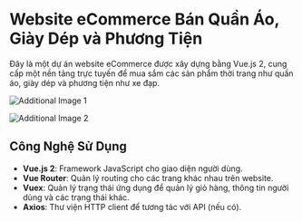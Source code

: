 # Website eCommerce Bán Quần Áo, Giày Dép và Phương Tiện

Đây là một dự án website eCommerce được xây dựng bằng Vue.js 2, cung cấp một nền tảng trực tuyến để mua sắm các sản phẩm thời trang như quần áo, giày dép và phương tiện như xe đạp.

![Additional Image 1](https://drive.google.com/uc?export=view&id=1NyFHoGSsHea-ApB4Uli08wUo9PP6F-Mf)


![Additional Image 2](https://drive.google.com/uc?export=view&id=1EUloB40ud8fNXNS0M43oViOTSQ-EfJ4t)


## Công Nghệ Sử Dụng

- **Vue.js 2**: Framework JavaScript cho giao diện người dùng.
- **Vue Router**: Quản lý routing cho các trang khác nhau trên website.
- **Vuex**: Quản lý trạng thái ứng dụng để quản lý giỏ hàng, thông tin người dùng và các trạng thái khác.
- **Axios**: Thư viện HTTP client để tương tác với API (nếu có).
